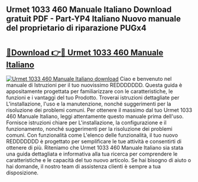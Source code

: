 ## Urmet 1033 460 Manuale Italiano Download gratuit PDF - Part-YP4 Italiano Nuovo manuale del proprietario di riparazione PUGx4

# <h2><a href="http://df9toz.blite.top/?on=Urmet+1033+460+Manuale+Italiano">🔗Download 👉🔴 Urmet 1033 460 Manuale Italiano</a></h2>

[![Urmet 1033 460 Manuale Italiano download](https://i.imgur.com/lujVjoI.png)](http://df9toz.blite.top/?on=Urmet+1033+460+Manuale+Italiano)
Ciao e benvenuto nel manuale di Istruzioni per il tuo nuovissimo REDDDDDDD. Questa guida è appositamente progettata per familiarizzare con le caratteristiche, le funzioni e i vantaggi del tuo Prodotto. Troverai istruzioni dettagliate per L'installazione, l'uso e la manutenzione, nonché suggerimenti per la risoluzione dei problemi comuni. Per ottenere il massimo dal tuo Urmet 1033 460 Manuale Italiano, leggi attentamente questo manuale prima dell'uso. Fornisce istruzioni chiare per L'installazione, la configurazione e il funzionamento, nonché suggerimenti per la risoluzione dei problemi comuni. Con funzionalità come L'elenco delle funzionalità, il tuo nuovo REDDDDDDD è progettato per semplificare le tue attività e consentirti di ottenere di più. Riteniamo che Urmet 1033 460 Manuale Italiano sia stata una guida dettagliata e informativa alla tua ricerca per comprendere le caratteristiche e le capacità del tuo nuovo articolo. Se hai bisogno di aiuto o hai domande, il nostro team di assistenza clienti è sempre a tua disposizione.
